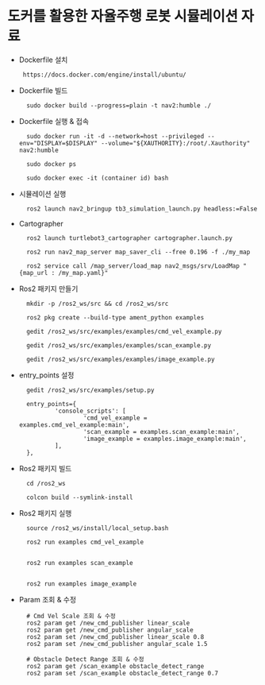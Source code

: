 # 도커를 활용한 자율주행 로봇 시뮬레이션 자료

* Dockerfile 설치

       https://docs.docker.com/engine/install/ubuntu/

* Dockerfile 빌드

        sudo docker build --progress=plain -t nav2:humble ./

* Dockerfile 실행 & 접속

        sudo docker run -it -d --network=host --privileged --env="DISPLAY=$DISPLAY" --volume="${XAUTHORITY}:/root/.Xauthority" nav2:humble

        sudo docker ps

        sudo docker exec -it (container id) bash

* 시뮬레이션 실행

        ros2 launch nav2_bringup tb3_simulation_launch.py headless:=False

* Cartographer

        ros2 launch turtlebot3_cartographer cartographer.launch.py

        ros2 run nav2_map_server map_saver_cli --free 0.196 -f ./my_map

        ros2 service call /map_server/load_map nav2_msgs/srv/LoadMap "{map_url : /my_map.yaml}"

* Ros2 패키지 만들기

        mkdir -p /ros2_ws/src && cd /ros2_ws/src

        ros2 pkg create --build-type ament_python examples

        gedit /ros2_ws/src/examples/examples/cmd_vel_example.py

        gedit /ros2_ws/src/examples/examples/scan_example.py

        gedit /ros2_ws/src/examples/examples/image_example.py
        
        

* entry_points 설정

        gedit /ros2_ws/src/examples/setup.py

        entry_points={
                'console_scripts': [
                        'cmd_vel_example = examples.cmd_vel_example:main',
                        'scan_example = examples.scan_example:main',
                        'image_example = examples.image_example:main',
                ],
        },

* Ros2 패키지 빌드

        cd /ros2_ws

        colcon build --symlink-install

* Ros2 패키지 실행

        source /ros2_ws/install/local_setup.bash

        ros2 run examples cmd_vel_example


        ros2 run examples scan_example


        ros2 run examples image_example

* Param 조회 & 수정

        # Cmd Vel Scale 조회 & 수정
        ros2 param get /new_cmd_publisher linear_scale
        ros2 param get /new_cmd_publisher angular_scale
        ros2 param set /new_cmd_publisher linear_scale 0.8
        ros2 param set /new_cmd_publisher angular_scale 1.5

        # Obstacle Detect Range 조회 & 수정
        ros2 param get /scan_example obstacle_detect_range
        ros2 param set /scan_example obstacle_detect_range 0.7
